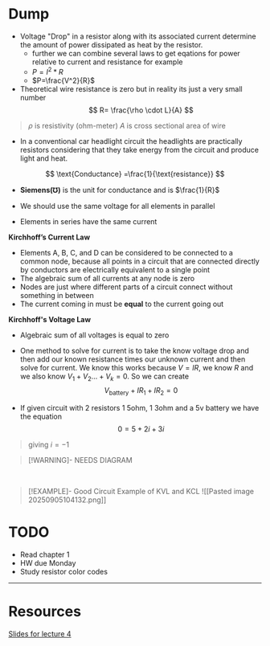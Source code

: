 

# Dump
-  Voltage "Drop" in a resistor along with its associated current determine the amount of power dissipated as heat by the resistor. 
	- further we can combine several laws to get eqations for power relative to current and resistance for example
	- $P=I^2*R$
	- $P=\frac{V^2}{R}$
- Theoretical wire resistance is zero but in reality its just a very small number 
$$
R= \frac{\rho \cdot L}{A}
$$
>$\rho$ is resistivity (ohm-meter)
>$A$ is cross sectional area of wire  


- In a conventional car headlight circuit the headlights are practically resistors considering that they take energy from the circuit and produce light and heat. 

$$
\text{Conductance} =\frac{1}{\text{resistance}}
$$
- **Siemens$(\mho)$** is the unit for conductance and is $\frac{1}{R}$

- We should use the same voltage for all elements in parallel 
- Elements in series have the same current 


**Kirchhoff’s Current Law**
- Elements A, B, C, and D can be considered to be connected to a common node, because all points in a circuit that are connected directly by conductors are electrically equivalent to a single point
- The algebraic sum of all currents at any node is zero
- Nodes are just where different parts of a circuit connect without something in between
- The current coming in must be **equal** to the current going out 

**Kirchhoff's Voltage Law**
- Algebraic sum of all voltages is equal to zero 
- One method to solve for current is to take the know voltage drop and then add our known resistance times our unknown current and then solve for current. We know this works because $V=IR$, we know $R$ and we also know $V_{1}+V_{2}\dots +V_{k}=0$. So we can create 
$$
V_{\text{battery}} +IR_{1}+IR_{2}=0
$$



- If given circuit with 2 resistors 1 5ohm, 1 3ohm and a 5v battery we have the equation
$$
0=5+2i+3i
$$
> giving $i=-1$ 


> [!WARNING]- NEEDS DIAGRAM
> 


 
> [!EXAMPLE]- Good Circuit Example of KVL and KCL 
> ![[Pasted image 20250905104132.png]]



# TODO
- Read chapter 1 
- HW due Monday 
- Study resistor color codes 



---
# Resources

[Slides for lecture 4 ](https://canvas.vt.edu/courses/215682/files/folder/Lectures?preview=40472156)